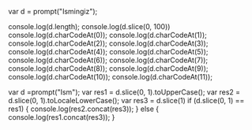 var d = prompt("Ismingiz");

console.log(d.length);
console.log(d.slice(0, 100))
console.log(d.charCodeAt(0));
console.log(d.charCodeAt(1));
console.log(d.charCodeAt(2));
console.log(d.charCodeAt(3));
console.log(d.charCodeAt(4));
console.log(d.charCodeAt(5));
console.log(d.charCodeAt(6));
console.log(d.charCodeAt(7));
console.log(d.charCodeAt(8));
console.log(d.charCodeAt(9));
console.log(d.charCodeAt(10));
console.log(d.charCodeAt(11));





var d =prompt("Ism");
var res1 = d.slice(0, 1).toUpperCase();
var res2 = d.slice(0, 1).toLocaleLowerCase();
var res3 = d.slice(1)
if (d.slice(0, 1) == res1) {
    console.log(res2.concat(res3));
}
else {
    console.log(res1.concat(res3));
}

